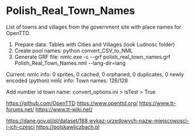 # Polish_Real_Town_Names
List of towns and villages from the government site with place names for OpenTTD.

1. Prepare data:
Tables with Cities and Villages (look Ludnosc folder)
2. Create pool names:
python convert_CSV_to_NML
3. Generate GRF file:
nmlc.exe -c --grf polish_real_town_names.grf Polish_Real_Town_Names.nml --lang-dir=lang

Current:
nmlc info: 0 sprites, 0 cached, 0 orphaned, 0 duplicates, 0 newly encoded (python)
nmlc info: Town names: 126/128

Add number id town name:
convert_options.ini > isTest > True

https://github.com/OpenTTD
https://www.openttd.org/
https://www.tt-forums.net/
https://www.tt-wiki.net/

https://dane.gov.pl/pl/dataset/188,wykaz-urzedowych-nazw-miejscowosci-i-ich-czesci
https://polskawliczbach.pl

